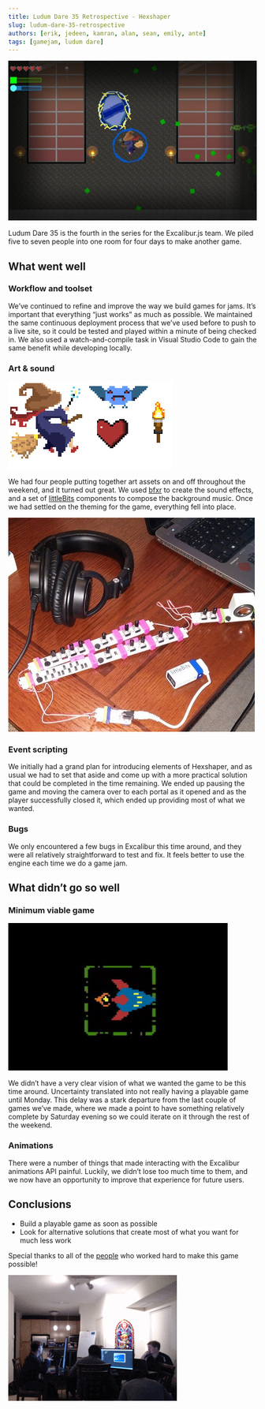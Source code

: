 ```yaml
---
title: Ludum Dare 35 Retrospective - Hexshaper
slug: ludum-dare-35-retrospective
authors: [erik, jedeen, kamran, alan, sean, emily, ante]
tags: [gamejam, ludum dare]
---
```


![Hexshaper game screen: a witch flies a broom around a large room, dodging green projectiles and bats](./hexshaper-retro-game-screenshot.jpg)

Ludum Dare 35 is the fourth in the series for the Excalibur.js team. We piled five to seven people into one room for four days to make another game.

## What went well

### Workflow and toolset

We’ve continued to refine and improve the way we build games for jams. It’s important that everything “just works” as much as possible. We maintained the same continuous deployment process that we’ve used before to push to a live site, so it could be tested and played within a minute of being checked in. We also used a watch-and-compile task in Visual Studio Code to gain the same benefit while developing locally.

### Art & sound

![the witch, bat, heart, and torch art assets from the game](./hexshaper-retro-game-assets.png)

We had four people putting together art assets on and off throughout the weekend, and it turned out great. We used [bfxr](https://www.bfxr.net/) to create the sound effects, and a set of [littleBits](https://en.wikipedia.org/wiki/LittleBits) components to compose the background music. Once we had settled on the theming for the game, everything fell into place.

![a set of littleBits electronic music components attached to a pair of headphones](./hexshaper-retro-music-production-setup.jpg)

### Event scripting

We initially had a grand plan for introducing elements of Hexshaper, and as usual we had to set that aside and come up with a more practical solution that could be completed in the time remaining. We ended up pausing the game and moving the camera over to each portal as it opened and as the player successfully closed it, which ended up providing most of what we wanted.

### Bugs

We only encountered a few bugs in Excalibur this time around, and they were all relatively straightforward to test and fix. It feels better to use the engine each time we do a game jam.

## What didn’t go so well

### Minimum viable game

![the original prototype for Hexshaper, a spaceship surrounded by a green hitbox](./hexshaper-retro-prototype.png)

We didn’t have a very clear vision of what we wanted the game to be this time around. Uncertainty translated into not really having a playable game until Monday. This delay was a stark departure from the last couple of games we’ve made, where we made a point to have something relatively complete by Saturday evening so we could iterate on it through the rest of the weekend.

### Animations

There were a number of things that made interacting with the Excalibur animations API painful. Luckily, we didn’t lose too much time to them, and we now have an opportunity to improve that experience for future users.

## Conclusions

- Build a playable game as soon as possible
- Look for alternative solutions that create most of what you want for much less work

Special thanks to all of the [people](https://excaliburjs.com/ludum-35/credits.html) who worked hard to make this game possible!

![timelapse of a room full of people working on building Hexshaper](./hexshaper-retro-room-timelapse.gif)
